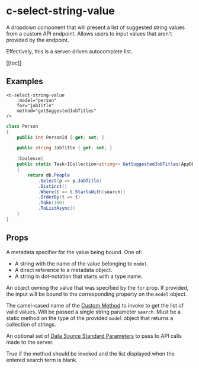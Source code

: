 # c-select-string-value

<!-- MARKER:summary -->
    
A dropdown component that will present a list of suggested string values from a custom API endpoint. Allows users to input values that aren't provided by the endpoint.

Effectively, this is a server-driven autocomplete list.

<!-- MARKER:summary-end -->

[[toc]]

## Examples


``` vue-html
<c-select-string-value 
    :model="person" 
    for="jobTitle"
    method="getSuggestedJobTitles"
/>

```

``` c#
class Person 
{
    public int PersonId { get; set; } 

    public string JobTitle { get; set; }

    [Coalesce]
    public static Task<ICollection<string>> GetSuggestedJobTitles(AppDbContext db, string search) 
    {
        return db.People
            .Select(p => p.JobTitle)
            .Distinct()
            .Where(t => t.StartsWith(search))
            .OrderBy(t => t)
            .Take(100)
            .ToListAsync()
    }
}
```

## Props

<Prop def="for: string | Property | Value" lang="ts" />

A metadata specifier for the value being bound. One of:
    
- A string with the name of the value belonging to `model`.
- A direct reference to a metadata object.
- A string in dot-notation that starts with a type name.

<Prop def="model: Model" lang="ts" />

An object owning the value that was specified by the `for` prop. If provided, the input will be bound to the corresponding property on the `model` object.

<Prop def="method: string" lang="ts" />

The camel-cased name of the [Custom Method](/modeling/model-components/methods.md) to invoke to get the list of valid values. Will be passed a single string parameter `search`. Must be a static method on the type of the provided `model` object that returns a collection of strings.

<Prop def="params?: DataSourceParameters" lang="ts" />

An optional set of [Data Source Standard Parameters](/modeling/model-components/data-sources.md) to pass to API calls made to the server.

<Prop def="listWhenEmpty?: boolean = false" lang="ts" />

True if the method should be invoked and the list displayed when the entered search term is blank.



